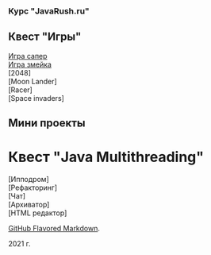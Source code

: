### Курс "JavaRush.ru"

## Квест "Игры"

[Игра сапер](https://github.com/KVostok/minesweeper)<br>
[Игра змейка](https://github.com/KVostok/snake)<br>
[2048]<br>
[Moon Lander]<br>
[Racer]<br>
[Space invaders]<br>
		
## Мини проекты

# Квест "Java Multithreading"

[Ипподром]<br>
[Рефакторинг]<br>
[Чат]<br>
[Архиватор]<br>
[HTML редактор]<br>



[GitHub Flavored Markdown](https://guides.github.com/features/mastering-markdown/).

2021 г.
